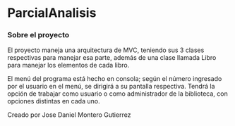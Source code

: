 # ParcialAnalisis
<h3> Sobre el proyecto </h3>

El proyecto maneja una arquitectura de MVC, teniendo sus 3 clases respectivas para manejar
esa parte, además de una clase llamada Libro para manejar los elementos de cada libro.

El menú del programa está hecho en consola; según el número ingresado por el usuario en el menú,
se dirigirá a su pantalla respectiva. Tendrá la opción de trabajar como usuario o como administrador
de la biblioteca, con opciones distintas en cada uno.

Creado por Jose Daniel Montero Gutierrez 